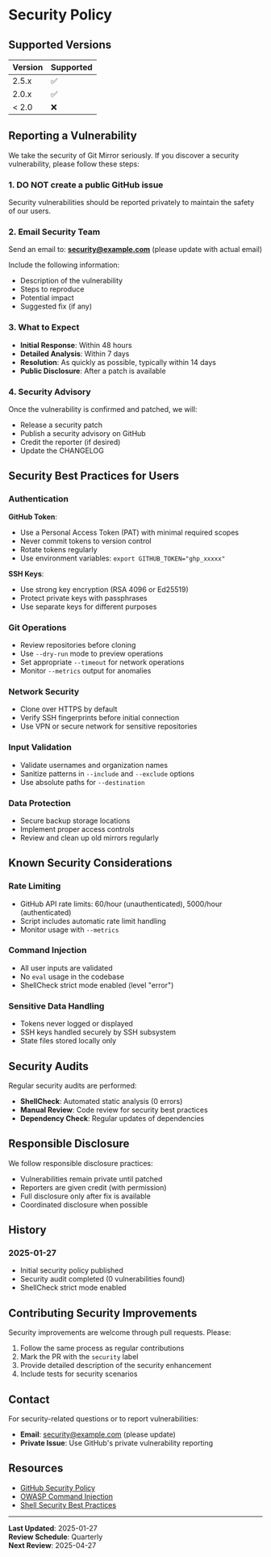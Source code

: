 # Security Policy

## Supported Versions

| Version | Supported          |
| ------- | ------------------ |
| 2.5.x   | :white_check_mark: |
| 2.0.x   | :white_check_mark: |
| < 2.0   | :x:                |

## Reporting a Vulnerability

We take the security of Git Mirror seriously. If you discover a security vulnerability, please follow these steps:

### 1. **DO NOT** create a public GitHub issue

Security vulnerabilities should be reported privately to maintain the safety of our users.

### 2. Email Security Team

Send an email to: **security@example.com** (please update with actual email)

Include the following information:
- Description of the vulnerability
- Steps to reproduce
- Potential impact
- Suggested fix (if any)

### 3. What to Expect

- **Initial Response**: Within 48 hours
- **Detailed Analysis**: Within 7 days
- **Resolution**: As quickly as possible, typically within 14 days
- **Public Disclosure**: After a patch is available

### 4. Security Advisory

Once the vulnerability is confirmed and patched, we will:
- Release a security patch
- Publish a security advisory on GitHub
- Credit the reporter (if desired)
- Update the CHANGELOG

## Security Best Practices for Users

### Authentication

**GitHub Token**:
- Use a Personal Access Token (PAT) with minimal required scopes
- Never commit tokens to version control
- Rotate tokens regularly
- Use environment variables: `export GITHUB_TOKEN="ghp_xxxxx"`

**SSH Keys**:
- Use strong key encryption (RSA 4096 or Ed25519)
- Protect private keys with passphrases
- Use separate keys for different purposes

### Git Operations

- Review repositories before cloning
- Use `--dry-run` mode to preview operations
- Set appropriate `--timeout` for network operations
- Monitor `--metrics` output for anomalies

### Network Security

- Clone over HTTPS by default
- Verify SSH fingerprints before initial connection
- Use VPN or secure network for sensitive repositories

### Input Validation

- Validate usernames and organization names
- Sanitize patterns in `--include` and `--exclude` options
- Use absolute paths for `--destination`

### Data Protection

- Secure backup storage locations
- Implement proper access controls
- Review and clean up old mirrors regularly

## Known Security Considerations

### Rate Limiting

- GitHub API rate limits: 60/hour (unauthenticated), 5000/hour (authenticated)
- Script includes automatic rate limit handling
- Monitor usage with `--metrics`

### Command Injection

- All user inputs are validated
- No `eval` usage in the codebase
- ShellCheck strict mode enabled (level "error")

### Sensitive Data Handling

- Tokens never logged or displayed
- SSH keys handled securely by SSH subsystem
- State files stored locally only

## Security Audits

Regular security audits are performed:
- **ShellCheck**: Automated static analysis (0 errors)
- **Manual Review**: Code review for security best practices
- **Dependency Check**: Regular updates of dependencies

## Responsible Disclosure

We follow responsible disclosure practices:
- Vulnerabilities remain private until patched
- Reporters are given credit (with permission)
- Full disclosure only after fix is available
- Coordinated disclosure when possible

## History

### 2025-01-27
- Initial security policy published
- Security audit completed (0 vulnerabilities found)
- ShellCheck strict mode enabled

## Contributing Security Improvements

Security improvements are welcome through pull requests. Please:
1. Follow the same process as regular contributions
2. Mark the PR with the `security` label
3. Provide detailed description of the security enhancement
4. Include tests for security scenarios

## Contact

For security-related questions or to report vulnerabilities:
- **Email**: security@example.com (please update)
- **Private Issue**: Use GitHub's private vulnerability reporting

## Resources

- [GitHub Security Policy](https://docs.github.com/en/code-security/getting-started/github-security-features)
- [OWASP Command Injection](https://owasp.org/www-community/attacks/Command_Injection)
- [Shell Security Best Practices](https://mywiki.wooledge.org/BashGuide)

---

**Last Updated**: 2025-01-27  
**Review Schedule**: Quarterly  
**Next Review**: 2025-04-27


